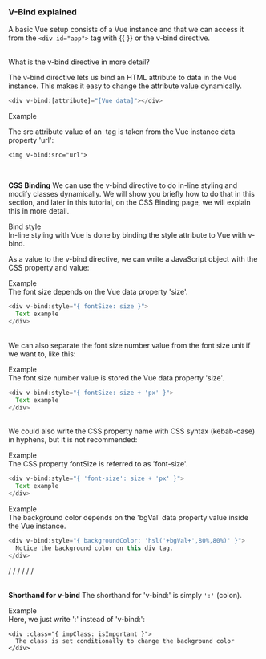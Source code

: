 ### V-Bind explained


A basic Vue setup consists of a Vue instance and that we can access it from the ```<div id="app">``` tag with {{ }} or the v-bind directive.

&nbsp;<br>
What is the v-bind directive in more detail? 

The v-bind directive lets us bind an HTML attribute to data in the Vue instance. This makes it easy to change the attribute value dynamically.

```js
<div v-bind:[attribute]="[Vue data]"></div>
```
Example

The src attribute value of an <img> tag is taken from the Vue instance data property 'url':
```
<img v-bind:src="url">
```

&nbsp;<br>

**CSS Binding**
We can use the v-bind directive to do in-line styling and modify classes dynamically. We will show you briefly how to do that in this section, and later in this tutorial, on the CSS Binding page, we will explain this in more detail.

Bind style<br>
In-line styling with Vue is done by binding the style attribute to Vue with v-bind.

As a value to the v-bind directive, we can write a JavaScript object with the CSS property and value:

Example<br>
The font size depends on the Vue data property 'size'.

```js
<div v-bind:style="{ fontSize: size }">
  Text example
</div>
```

&nbsp;<br>
We can also separate the font size number value from the font size unit if we want to, like this:

Example<br>
The font size number value is stored the Vue data property 'size'.

```js
<div v-bind:style="{ fontSize: size + 'px' }">
  Text example
</div>
```

&nbsp;<br>
We could also write the CSS property name with CSS syntax (kebab-case) in hyphens, but it is not recommended:

Example<br>
The CSS property fontSize is referred to as 'font-size'.

```js
<div v-bind:style="{ 'font-size': size + 'px' }">
  Text example
</div>
```

Example<br>
The background color depends on the 'bgVal' data property value inside the Vue instance.


```js
<div v-bind:style="{ backgroundColor: 'hsl('+bgVal+',80%,80%)' }">
  Notice the background color on this div tag.
</div>
```


/
/
/
/
/
/


&nbsp;<br>
**Shorthand for v-bind**
The shorthand for 'v-bind:' is simply ```':'``` (colon).

Example<br>
Here, we just write ':' instead of 'v-bind:':

```
<div :class="{ impClass: isImportant }">
  The class is set conditionally to change the background color
</div>
```